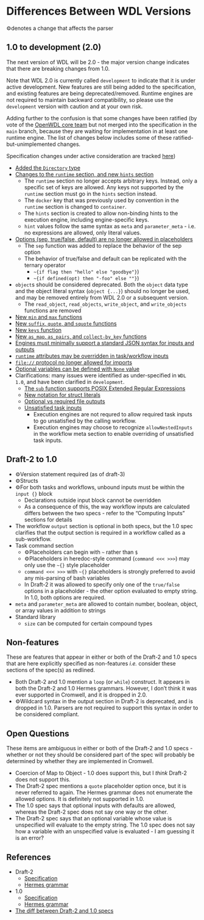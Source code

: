 # Differences Between WDL Versions 

⚙️denotes a change that affects the parser

## 1.0 to development (2.0)

The next version of WDL will be 2.0 - the major version change indicates that there are breaking changes from 1.0.

Note that WDL 2.0 is currently called `development` to indicate that it is under active development. New features are still being added to the specification, and existing features are being deprecated/removed. Runtime engines are not required to maintain backward compatibility, so please use the `development` version with caution and at your own risk.

Adding further to the confusion is that some changes have been ratified (by vote of the [OpenWDL core team](../../GOVERNANCE.md) but not merged into the specification in the `main` branch, because they are waiting for implementation in at least one runtime engine. The list of changes below includes some of these ratified-but-unimplemented changes.

Specification changes under active consideration are tracked [here](https://github.com/openwdl/wdl/discussions/411))

* [Added the `Directory` type](https://github.com/openwdl/wdl/pull/241)
* [Changes to the `runtime` section, and new `hints` section](https://github.com/openwdl/wdl/pull/315)
    * The `runtime` section no longer accepts arbitrary keys. Instead, only a specific set of keys are allowed. Any keys not supported by the `runtime` section must go in the `hints` section instead.
    * The `docker` key that was previously used by convention in the `runtime` section is changed to `container`.
    * The `hints` section is created to allow non-binding hints to the execution engine, including engine-specific keys.
    * `hint` values follow the same syntax as `meta` and `parameter_meta` - i.e. no expressions are allowed, only literal values.
* [Options (sep, true/false, default) are no longer allowed in placeholders](https://github.com/openwdl/wdl/pull/366)
    * The `sep` function was added to replace the behavior of the sep option
    * The behavior of true/false and default can be replicated with the ternary operator
        * `~{if flag then "hello" else "goodbye"}`)
        * `~{if defined(opt) then "-foo" else ""}`)
* `object`s should be considered deprecated. Both the `object` data type and the object literal syntax (`object {...}`) should no longer be used, and may be removed entirely from WDL 2.0 or a subsequent version.
    * The `read_object`, `read_objects`, `write_object`, and `write_objects` functions are removed
* [New `min` and `max` functions](https://github.com/openwdl/wdl/pull/304)
* [New `suffix`, `quote`, and `squote` functions](https://github.com/openwdl/wdl/pull/362/files)
* [New `keys` function](https://github.com/openwdl/wdl/pull/244)
* [New `as_map`, `as_pairs`, and `collect-by_key` functions](https://github.com/openwdl/wdl/pull/219)
* [Engines must minimally support a standard JSON syntax for inputs and outputs](https://github.com/openwdl/wdl/pull/357)
* [`runtime` attributes may be overridden in task/workflow inputs](https://github.com/openwdl/wdl/pull/313)
* [`file://` protocol no longer allowed for imports](https://github.com/openwdl/wdl/pull/349)
* [Optional variables can be defined with `None` value](https://github.com/openwdl/wdl/pull/263)
* Clarifications: many issues were identified as under-specified in `WDL 1.0`, and have been clarified in `development`.
    * [The `sub` function supports POSIX Extended Regular Expressions](https://github.com/openwdl/wdl/pull/243)
    * [New notation for struct literals](https://github.com/openwdl/wdl/pull/297)
    * [Optional vs required file outputs](https://github.com/openwdl/wdl/pull/310)
    * [Unsatisfied task inputs](https://github.com/openwdl/wdl/pull/359)
        * Execution engines are not requred to allow required task inputs to go unsatisfied by the calling workflow.
        * Execution engines may choose to recognize `allowNestedInputs` in the workflow meta section to enable overriding of unsatisfied task inputs.
    
## Draft-2 to 1.0

*   ⚙️Version statement required (as of draft-3)
*   ⚙️Structs
*   ⚙️For both tasks and workflows, unbound inputs must be within the `input {}` block
    *   Declarations outside input block cannot be overridden
    *   As a consequence of this, the way workflow inputs are calculated differs between the two specs - refer to the “Computing Inputs” sections for details
*   The workflow `output` section is optional in both specs, but the 1.0 spec clarifies that the output section is required in a workflow called as a sub-workflow.
*   Task command section
    *   ⚙️Placeholders can begin with `~` rather than `$`
    *   ⚙️Placeholders in heredoc-style command (`command <<< >>>`) may only use the `~{}` style placeholder
    *   `command <<< >>>` with `~{}` placeholders is strongly preferred to avoid any mis-parsing of bash variables
    *   In Draft-2 it was allowed to specify only one of the `true/false` options in a placeholder - the other option evaluated to empty string. In 1.0, both options are required.
*   `meta` and `parameter_meta` are allowed to contain number, boolean, object, or array values in addition to strings
*   Standard library
    *   `size` can be computed for certain compound types


## Non-features

These are features that appear in either or both of the Draft-2 and 1.0 specs that are here explicitly specified as non-features _i.e._ consider these sections of the spec(s) as redlined.

*   Both Draft-2 and 1.0 mention a `loop` (or `while`) construct. It appears in both the Draft-2 and 1.0 Hermes grammars. However, I don’t think it was ever supported in Cromwell, and it is dropped in 2.0.
*   ⚙️Wildcard syntax in the output section in Draft-2 is deprecated, and is dropped in 1.0. Parsers are not required to support this syntax in order to be considered compliant.

## Open Questions

These items are ambiguous in either or both of the Draft-2 and 1.0 specs - whether or not they should be considered part of the spec will probably be determined by whether they are implemented in Cromwell.

*   Coercion of Map to Object - 1.0 does support this, but I _think_ Draft-2 does not support this.
*   The Draft-2 spec mentions a `quote` placeholder option once, but it is never referred to again. The Hermes grammar does not enumerate the allowed options. It is definitely not supported in 1.0.
*   The 1.0 spec says that optional inputs with defaults are allowed, whereas the Draft-2 spec does not say one way or the other.
*   The Draft-2 spec says that an optional variable whose value is unspecified will evaluate to the empty string. The 1.0 spec does not say how a variable with an unspecified value is evaluated - I am guessing it is an error?

## References

*   Draft-2
    *   [Specification](https://github.com/openwdl/wdl/blob/main/versions/draft-2/SPEC.md#alternative-heredoc-syntax)
    *   [Hermes grammar](https://github.com/openwdl/wdl/blob/main/versions/draft-2/parsers/grammar.hgr)
*   1.0
    *   [Specification](https://github.com/openwdl/wdl/blob/main/versions/1.0/SPEC.md#command-section)
    *   [Hermes grammar](https://github.com/openwdl/wdl/blob/main/versions/1.0/parsers/hermes/grammar.hgr)
*   [The diff between Draft-2 and 1.0 specs](https://github.com/jdidion/wdl/commit/35b49a815858d45e6111899296ae4beb729fe13a?short_path=22feea2#diff-22feea2e46776b17b2da5ddc2717b767)
